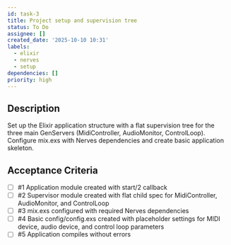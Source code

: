 ```yaml
---
id: task-3
title: Project setup and supervision tree
status: To Do
assignee: []
created_date: '2025-10-10 10:31'
labels:
  - elixir
  - nerves
  - setup
dependencies: []
priority: high
---
```


## Description

<!-- SECTION:DESCRIPTION:BEGIN -->
Set up the Elixir application structure with a flat supervision tree for the three main GenServers (MidiController, AudioMonitor, ControlLoop). Configure mix.exs with Nerves dependencies and create basic application skeleton.
<!-- SECTION:DESCRIPTION:END -->

## Acceptance Criteria
<!-- AC:BEGIN -->
- [ ] #1 Application module created with start/2 callback
- [ ] #2 Supervisor module created with flat child spec for MidiController, AudioMonitor, and ControlLoop
- [ ] #3 mix.exs configured with required Nerves dependencies
- [ ] #4 Basic config/config.exs created with placeholder settings for MIDI device, audio device, and control loop parameters
- [ ] #5 Application compiles without errors
<!-- AC:END -->
